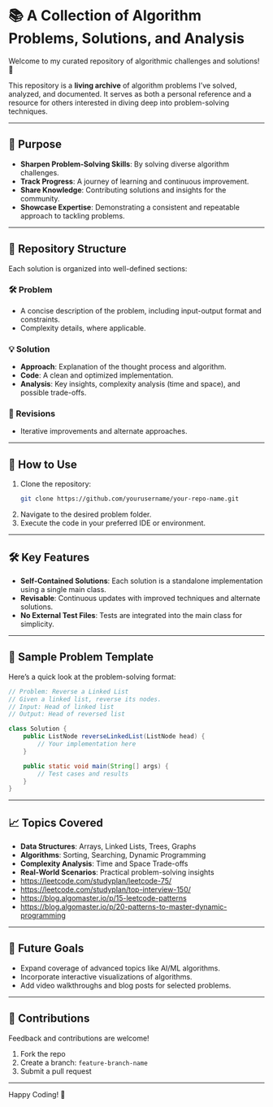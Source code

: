 
# 📚 A Collection of Algorithm Problems, Solutions, and Analysis

Welcome to my curated repository of algorithmic challenges and solutions! 🚀

This repository is a **living archive** of algorithm problems I’ve solved, analyzed, and documented. It serves as both a personal reference and a resource for others interested in diving deep into problem-solving techniques.

---

## 🎯 Purpose

- **Sharpen Problem-Solving Skills**: By solving diverse algorithm challenges.
- **Track Progress**: A journey of learning and continuous improvement.
- **Share Knowledge**: Contributing solutions and insights for the community.
- **Showcase Expertise**: Demonstrating a consistent and repeatable approach to tackling problems.

---

## 📂 Repository Structure

Each solution is organized into well-defined sections:

### 🛠️ Problem
- A concise description of the problem, including input-output format and constraints.
- Complexity details, where applicable.

### 💡 Solution
- **Approach**: Explanation of the thought process and algorithm.
- **Code**: A clean and optimized implementation.
- **Analysis**: Key insights, complexity analysis (time and space), and possible trade-offs.

### 🔄 Revisions
- Iterative improvements and alternate approaches.

---

## 🚀 How to Use

1. Clone the repository:
   ```bash  
   git clone https://github.com/yourusername/your-repo-name.git  
   ```  
2. Navigate to the desired problem folder.
3. Execute the code in your preferred IDE or environment.

---

## 🛠️ Key Features

- **Self-Contained Solutions**: Each solution is a standalone implementation using a single main class.
- **Revisable**: Continuous updates with improved techniques and alternate solutions.
- **No External Test Files**: Tests are integrated into the main class for simplicity.

---

## 📝 Sample Problem Template

Here’s a quick look at the problem-solving format:

```java  
// Problem: Reverse a Linked List
// Given a linked list, reverse its nodes.  
// Input: Head of linked list  
// Output: Head of reversed list  

class Solution {  
    public ListNode reverseLinkedList(ListNode head) {  
        // Your implementation here  
    }  

    public static void main(String[] args) {  
        // Test cases and results  
    }  
}  
```  

---

## 📈 Topics Covered

- **Data Structures**: Arrays, Linked Lists, Trees, Graphs
- **Algorithms**: Sorting, Searching, Dynamic Programming
- **Complexity Analysis**: Time and Space Trade-offs
- **Real-World Scenarios**: Practical problem-solving insights
- https://leetcode.com/studyplan/leetcode-75/
- https://leetcode.com/studyplan/top-interview-150/
- https://blog.algomaster.io/p/15-leetcode-patterns
- https://blog.algomaster.io/p/20-patterns-to-master-dynamic-programming

---

## 🌟 Future Goals

- Expand coverage of advanced topics like AI/ML algorithms.
- Incorporate interactive visualizations of algorithms.
- Add video walkthroughs and blog posts for selected problems.

---

## 🤝 Contributions

Feedback and contributions are welcome!

1. Fork the repo
2. Create a branch: `feature-branch-name`
3. Submit a pull request

---

Happy Coding! 🎉